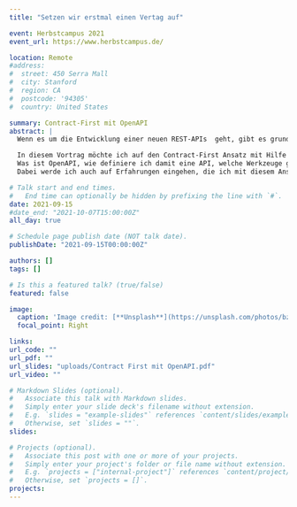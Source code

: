 ```yaml
---
title: "Setzen wir erstmal einen Vertag auf"

event: Herbstcampus 2021
event_url: https://www.herbstcampus.de/

location: Remote
#address:
#  street: 450 Serra Mall
#  city: Stanford
#  region: CA
#  postcode: '94305'
#  country: United States

summary: Contract-First mit OpenAPI
abstract: |
  Wenn es um die Entwicklung einer neuen REST-APIs  geht, gibt es grundsätzlich zwei Herangehensweisen: Contract-First oder Code-First

  In diesem Vortrag möchte ich auf den Contract-First Ansatz mit Hilfe von OpenAPI eingehen.
  Was ist OpenAPI, wie definiere ich damit eine API, welche Werkzeuge gibt es, und wie komme ich dann vom Contract zum Code.
  Dabei werde ich auch auf Erfahrungen eingehen, die ich mit diesem Ansatz in Projekten gemacht habe, und aufzeigen, welche Vor- und Nachteile dieser Ansatz hat.

# Talk start and end times.
#   End time can optionally be hidden by prefixing the line with `#`.
date: 2021-09-15
#date_end: "2021-10-07T15:00:00Z"
all_day: true

# Schedule page publish date (NOT talk date).
publishDate: "2021-09-15T00:00:00Z"

authors: []
tags: []

# Is this a featured talk? (true/false)
featured: false

image:
  caption: 'Image credit: [**Unsplash**](https://unsplash.com/photos/bzdhc5b3Bxs)'
  focal_point: Right

links:
url_code: ""
url_pdf: ""
url_slides: "uploads/Contract First mit OpenAPI.pdf"
url_video: ""

# Markdown Slides (optional).
#   Associate this talk with Markdown slides.
#   Simply enter your slide deck's filename without extension.
#   E.g. `slides = "example-slides"` references `content/slides/example-slides.md`.
#   Otherwise, set `slides = ""`.
slides:

# Projects (optional).
#   Associate this post with one or more of your projects.
#   Simply enter your project's folder or file name without extension.
#   E.g. `projects = ["internal-project"]` references `content/project/deep-learning/index.md`.
#   Otherwise, set `projects = []`.
projects:
---
```

